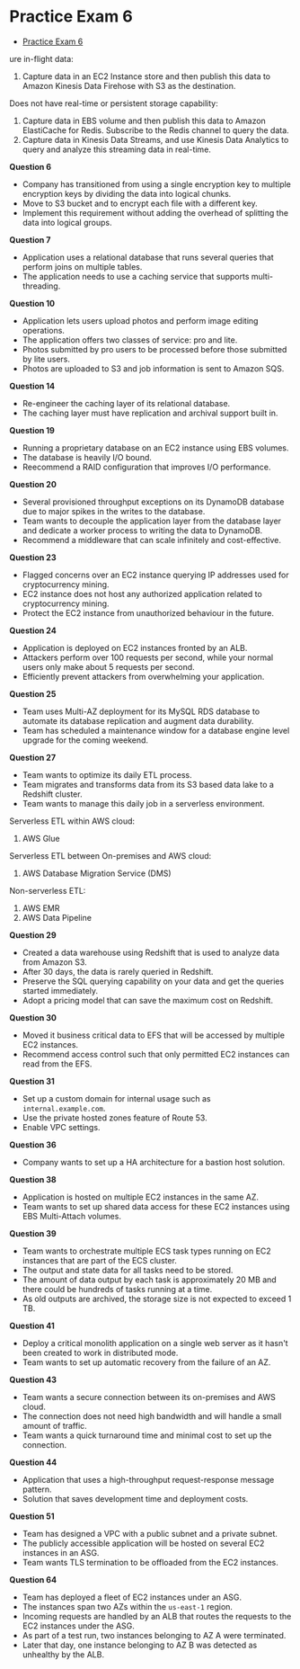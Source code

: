# Practice Exam 6

<!-- TOC -->

- [Practice Exam 6](#practice-exam-6)

<!-- /TOC -->ure in-flight data:
1. Capture data in an EC2 Instance store and then publish this data to Amazon Kinesis Data Firehose with S3 as the destination.

Does not have real-time or persistent storage capability:
1. Capture data in EBS volume and then publish this data to Amazon ElastiCache for Redis. Subscribe to the Redis channel to query the data.
2. Capture data in Kinesis Data Streams, and use Kinesis Data Analytics to query and analyze this streaming data in real-time.

**Question 6**

* Company has transitioned from using a single encryption key to multiple encryption keys by dividing the data into logical chunks.
* Move to S3 bucket and to encrypt each file with a different key.
* Implement this requirement without adding the overhead of splitting the data into logical groups.

**Question 7**

* Application uses a relational database that runs several queries that perform joins on multiple tables.
* The application needs to use a caching service that supports multi-threading.

**Question 10**

* Application lets users upload photos and perform image editing operations.
* The application offers two classes of service: pro and lite.
* Photos submitted by pro users to be processed before those submitted by lite users.
* Photos are uploaded to S3 and job information is sent to Amazon SQS.

**Question 14**

* Re-engineer the caching layer of its relational database.
* The caching layer must have replication and archival support built in.

**Question 19**

* Running a proprietary database on an EC2 instance using EBS volumes.
* The database is heavily I/O bound.
* Reecommend a RAID configuration that improves I/O performance.

**Question 20**

* Several provisioned throughput exceptions on its DynamoDB database due to major spikes in the writes to the database.
* Team wants to decouple the application layer from the database layer and dedicate a worker process to writing the data to DynamoDB.
* Recommend a middleware that can scale infinitely and cost-effective.

**Question 23**

* Flagged concerns over an EC2 instance querying IP addresses used for cryptocurrency mining.
* EC2 instance does not host any authorized application related to cryptocurrency mining.
* Protect the EC2 instance from unauthorized behaviour in the future.

**Question 24**

* Application is deployed on EC2 instances fronted by an ALB.
* Attackers perform over 100 requests per second, while your normal users only make about 5 requests per second.
* Efficiently prevent attackers from overwhelming your application.

**Question 25**

* Team uses Multi-AZ deployment for its MySQL RDS database to automate its database replication and augment data durability.
* Team has scheduled a maintenance window for a database engine level upgrade for the coming weekend.

**Question 27**

* Team wants to optimize its daily ETL process.
* Team migrates and transforms data from its S3 based data lake to a Redshift cluster.
* Team wants to manage this daily job in a serverless environment.

Serverless ETL within AWS cloud:
1. AWS Glue

Serverless ETL between On-premises and AWS cloud:
1. AWS Database Migration Service (DMS)

Non-serverless ETL:
1. AWS EMR
2. AWS Data Pipeline

**Question 29**

* Created a data warehouse using Redshift that is used to analyze data from Amazon S3.
* After 30 days, the data is rarely queried in Redshift.
* Preserve the SQL querying capability on your data and get the queries started immediately.
* Adopt a pricing model that can save the maximum cost on Redshift.

**Question 30**

* Moved it business critical data to EFS that will be accessed by multiple EC2 instances.
* Recommend access control such that only permitted EC2 instances can read from the EFS.

**Question 31**

* Set up a custom domain for internal usage such as `internal.example.com`.
* Use the private hosted zones feature of Route 53.
* Enable VPC settings.

**Question 36**

* Company wants to set up a HA architecture for a bastion host solution.

**Question 38**

* Application is hosted on multiple EC2 instances in the same AZ.
* Team wants to set up shared data access for these EC2 instances using EBS Multi-Attach volumes.

**Question 39**

* Team wants to orchestrate multiple ECS task types running on EC2 instances that are part of the ECS cluster.
* The output and state data for all tasks need to be stored.
* The amount of data output by each task is approximately 20 MB and there could be hundreds of tasks running at a time.
* As old outputs are archived, the storage size is not expected to exceed 1 TB.

**Question 41**

* Deploy a critical monolith application on a single web server as it hasn't been created to work in distributed mode.
* Team wants to set up automatic recovery from the failure of an AZ.

**Question 43**

* Team wants a secure connection between its on-premises and AWS cloud.
* The connection does not need high bandwidth and will handle a small amount of traffic.
* Team wants a quick turnaround time and minimal cost to set up the connection.

**Question 44**

* Application that uses a high-throughput request-response message pattern.
* Solution that saves development time and deployment costs.

**Question 51**

* Team has designed a VPC with a public subnet and a private subnet.
* The publicly accessible application will be hosted on several EC2 instances in an ASG.
* Team wants TLS termination to be offloaded from the EC2 instances.

**Question 64**

* Team has deployed a fleet of EC2 instances under an ASG.
* The instances span two AZs within the `us-east-1` region.
* Incoming requests are handled by an ALB that routes the requests to the EC2 instances under the ASG.
* As part of a test run, two instances belonging to AZ A were terminated.
* Later that day, one instance belonging to AZ B was detected as unhealthy by the ALB.
